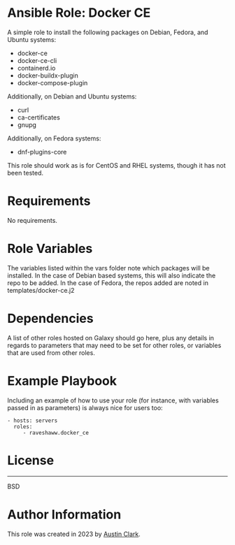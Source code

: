 # Ansible Role: Docker CE

A simple role to install the following packages on Debian, Fedora, and Ubuntu systems:
- docker-ce
- docker-ce-cli
- containerd.io
- docker-buildx-plugin
- docker-compose-plugin

Additionally, on Debian and Ubuntu systems: 
- curl
- ca-certificates
- gnupg

Additionally, on Fedora systems:
- dnf-plugins-core

This role should work as is for CentOS and RHEL systems, though it has not been tested.

# Requirements

No requirements.

# Role Variables

The variables listed within the vars folder note which packages will be installed. In the case of Debian based systems, this will also indicate the repo to be added. In the case of Fedora, the repos added are noted in templates/docker-ce.j2

# Dependencies

A list of other roles hosted on Galaxy should go here, plus any details in regards to parameters that may need to be set for other roles, or variables that are used from other roles.

# Example Playbook

Including an example of how to use your role (for instance, with variables passed in as parameters) is always nice for users too:

    - hosts: servers
      roles:
         - raveshaww.docker_ce

# License
-------

BSD

# Author Information

This role was created in 2023 by [Austin Clark](https://github.com/Raveshaww). 
